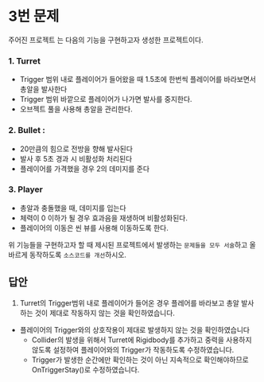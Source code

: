 # 3번 문제

주어진 프로젝트 는 다음의 기능을 구현하고자 생성한 프로젝트이다.

### 1. Turret
- Trigger 범위 내로 플레이어가 들어왔을 때 1.5초에 한번씩 플레이어를 바라보면서 총알을 발사한다
- Trigger 범위 바깥으로 플레이어가 나가면 발사를 중지한다.
- 오브젝트 풀을 사용해 총알을 관리한다.

### 2. Bullet :
- 20만큼의 힘으로 전방을 향해 발사된다
- 발사 후 5초 경과 시 비활성화 처리된다
- 플레이어를 가격했을 경우 2의 데미지를 준다

### 3. Player
- 총알과 충돌했을 때, 데미지를 입는다
- 체력이 0 이하가 될 경우 효과음을 재생하며 비활성화된다.
- 플레이어의 이동은 씬 뷰를 사용해 이동하도록 한다.

위 기능들을 구현하고자 할 때
제시된 프로젝트에서 발생하는 `문제들을 모두 서술`하고 올바르게 동작하도록 `소스코드를 개선`하시오.

## 답안
1. Turret의 Trigger범위 내로 플레이어가 들어온 경우 플레어를 바라보고 총알 발사하는 것이 제대로 작동하지 않는 것을 확인하였습니다.
- 플레이어의 Trigger와의 상호작용이 제대로 발생하지 않는 것을 확인하였습니다
    + Collider의 발생을 위해서 Turret에 Rigidbody를 추가하고 중력을 사용하지 않도록 설정하여 플레이어와의 Trigger가 작동하도록 수정하였습니다.
    + Trigger가 발생한 순간에만 확인하는 것이 아닌 지속적으로 확인해야하므로 OnTriggerStay()로 수정하였습니다.

    